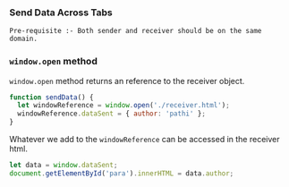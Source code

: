 ### Send Data Across Tabs

`Pre-requisite :- Both sender and receiver should be on the same domain.`

### `window.open` method

`window.open` method returns an reference to the receiver object.

```js
function sendData() {
  let windowReference = window.open('./receiver.html');
  windowReference.dataSent = { author: 'pathi' };
}
```

Whatever we add to the `windowReference` can be accessed in the receiver html.

```js
let data = window.dataSent;
document.getElementById('para').innerHTML = data.author;
```
